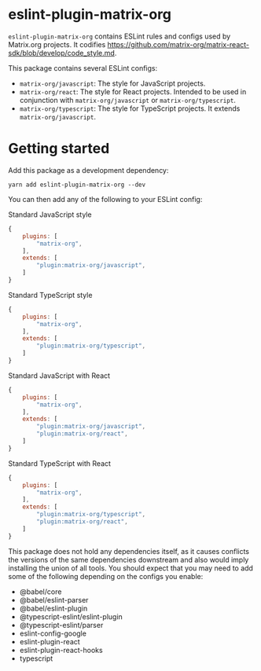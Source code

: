 # eslint-plugin-matrix-org

`eslint-plugin-matrix-org` contains ESLint rules and configs used by Matrix.org
projects. It codifies
https://github.com/matrix-org/matrix-react-sdk/blob/develop/code_style.md.

This package contains several ESLint configs:

- `matrix-org/javascript`: The style for JavaScript projects.
- `matrix-org/react`: The style for React projects. Intended to be used in
  conjunction with `matrix-org/javascript` or `matrix-org/typescript`.
- `matrix-org/typescript`: The style for TypeScript projects. It extends
  `matrix-org/javascript`.

# Getting started

Add this package as a development dependency:

```
yarn add eslint-plugin-matrix-org --dev
```

You can then add any of the following to your ESLint config:

Standard JavaScript style
```js
{
    plugins: [
        "matrix-org",
    ],
    extends: [
        "plugin:matrix-org/javascript",
    ]
}
```

Standard TypeScript style
```js
{
    plugins: [
        "matrix-org",
    ],
    extends: [
        "plugin:matrix-org/typescript",
    ]
}
```

Standard JavaScript with React
```js
{
    plugins: [
        "matrix-org",
    ],
    extends: [
        "plugin:matrix-org/javascript",
        "plugin:matrix-org/react",
    ]
}
```

Standard TypeScript with React
```js
{
    plugins: [
        "matrix-org",
    ],
    extends: [
        "plugin:matrix-org/typescript",
        "plugin:matrix-org/react",
    ]
}
```

This package does not hold any dependencies itself, as it causes conflicts the
versions of the same dependencies downstream and also would imply installing the
union of all tools. You should expect that you may need to add some of the
following depending on the configs you enable:

* @babel/core
* @babel/eslint-parser
* @babel/eslint-plugin
* @typescript-eslint/eslint-plugin
* @typescript-eslint/parser
* eslint-config-google
* eslint-plugin-react
* eslint-plugin-react-hooks
* typescript
